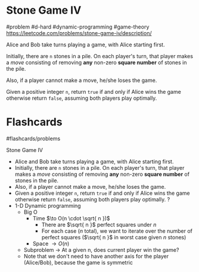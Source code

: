 # Stone Game IV
#problem #d-hard #dynamic-programming #game-theory
https://leetcode.com/problems/stone-game-iv/description/ 

Alice and Bob take turns playing a game, with Alice starting first.

Initially, there are `n` stones in a pile. On each player's turn, that player makes a _move_ consisting of removing **any** non-zero **square number** of stones in the pile.

Also, if a player cannot make a move, he/she loses the game.

Given a positive integer `n`, return `true` if and only if Alice wins the game otherwise return `false`, assuming both players play optimally.

# Flashcards
#flashcards/problems 

Stone Game IV
- Alice and Bob take turns playing a game, with Alice starting first.
- Initially, there are `n` stones in a pile. On each player's turn, that player makes a _move_ consisting of removing **any** non-zero **square number** of stones in the pile.
- Also, if a player cannot make a move, he/she loses the game.
- Given a positive integer `n`, return `true` if and only if Alice wins the game otherwise return `false`, assuming both players play optimally.
?
- 1-D Dynamic programming
	- Big O
		- Time $\to O(n \cdot \sqrt{ n })$
			- There are $\sqrt{ n }$ perfect squares under $n$
			- For each case ($n$ total), we want to iterate over the number of perfect squares ($\sqrt{ n }$ in worst case given $n$ stones)
		- Space $\to O(n)$
	- Subproblem $\to$ At a given n, does current player win the game?
	- Note that we don't need to have another axis for the player (Alice/Bob), because the game is symmetric
<!--SR:!2025-04-06,55,250-->